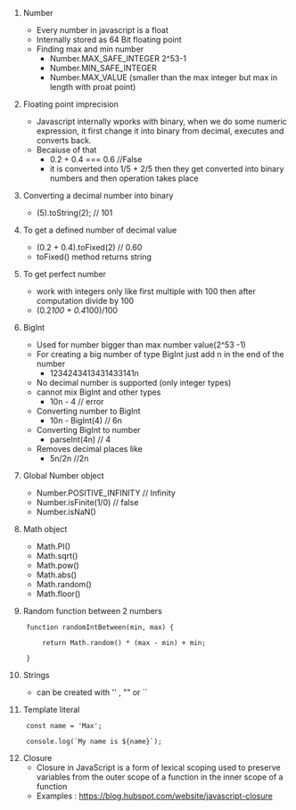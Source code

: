 1. Number

   - Every number in javascript is a float
   - Internally stored as 64 Bit floating point
   - Finding max and min number
     - Number.MAX_SAFE_INTEGER 2^53-1
     - Number.MIN_SAFE_INTEGER
     - Number.MAX_VALUE (smaller than the max integer but max in length with proat point)

2. Floating point imprecision

   - Javascript internally wporks with binary, when we do some numeric expression, it first change it into binary from decimal, executes and converts back.
   - Becaiuse of that
     - 0.2 + 0.4 === 0.6 //False
     - it is converted into 1/5 + 2/5 then they get converted into binary numbers and then operation takes place

3. Converting a decimal number into binary
   - (5).toString(2); // 101

4. To get a defined number of decimal value
   - (0.2 + 0.4).toFixed(2) // 0.60
   - toFixed() method returns string

5. To get perfect number
   - work with integers only like first multiple with 100 then after computation divide by 100
   - (0.2*100 + 0.4*100)/100

6. BigInt
   - Used for number bigger than max number value(2^53 -1)
   - For creating a big number of type BigInt just add n in the end of the number
     - 1234243413431433141n
   - No decimal number is supported (only integer types)
   - cannot mix BigInt and other types
     - 10n - 4 // error
   - Converting number to BigInt
     - 10n - BigInt(4) // 6n
   - Converting BigInt to number
     - parseInt(4n) // 4
   - Removes decimal places like
     - 5n/2n //2n

7. Global Number object
   - Number.POSITIVE_INFINITY // Infinity
   - Number.isFinite(1/0) // false
   - Number.isNaN()

8. Math object
   - Math.PI()
   - Math.sqrt()
   - Math.pow()
   - Math.abs()
   - Math.random()
   - Math.floor()

9. Random function between 2 numbers
```
    function randomIntBetween(min, max) {

        return Math.random() * (max - min) + min;

    }

```

10. Strings
    - can be created with '' , "" or ``

11. Template literal

```
    const name = 'Max';

    console.log(`My name is ${name}`);

```

12. Closure
    - Closure in JavaScript is a form of lexical scoping used to preserve variables from the outer scope of a function in the inner scope of a function
    - Examples : https://blog.hubspot.com/website/javascript-closure

